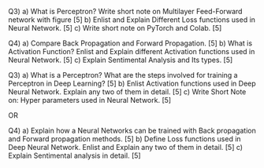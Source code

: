 Q3) a) What is Perceptron? Write short note on Multilayer Feed-Forward network
with figure [5]
b) Enlist and Explain Different Loss functions used in Neural Network. [5]
c) Write short note on PyTorch and Colab. [5]

Q4) a) Compare Back Propagation and Forward Propagation. [5]
b) What is Activation Function? Enlist and Explain different Activation
functions used in Neural Network. [5]
c) Explain Sentimental Analysis and Its types. [5]

Q3) a) What is a Perceptron? What are the steps involved for training a
Perceptron in Deep Learning? [5]
b) Enlist Activation functions used in Deep Neural Network. Explain any
two of them in detail. [5]
c) Write Short Note on: Hyper parameters used in Neural Network. [5]

OR

Q4) a) Explain how a Neural Networks can be trained with Back propagation
and Forward propagation methods. [5]
b) Define Loss functions used in Deep Neural Network. Enlist and Explain
any two of them in detail. [5]
c) Explain Sentimental analysis in detail. [5]